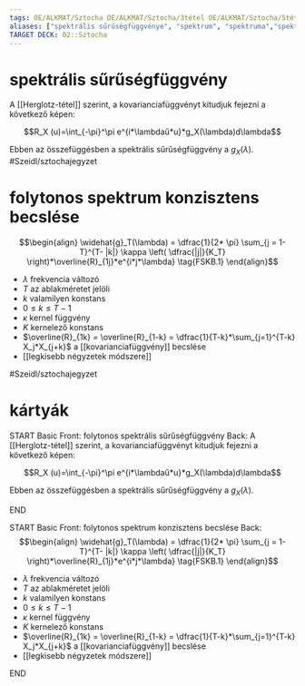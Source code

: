 ```yaml
---
tags: OE/ALKMAT/Sztocha OE/ALKMAT/Sztocha/3tétel OE/ALKMAT/Sztocha/5tétel OE/ALKMAT/Sztocha/7tétel OE/ALKMAT/Sztocha/fontos_fogalom 
aliases: ["spektrális sűrűségfüggvénye", "spektrum", "spektruma","spektrális sűrűségfüggvényére", "spektrumára", "spektrumának"]
TARGET DECK: 02::Sztocha
---
```

# spektrális sűrűségfüggvény
A [[Herglotz-tétel]] szerint, a kovarianciafüggvényt kitudjuk fejezni a következő képen:

$$R_X (u)=\int_{-\pi}^\pi e^{i*\lambdaű*u}*g_X(\lambda)d\lambda$$

Ebben az összefüggésben a spektrális sűrűségfüggvény a $g_X(\lambda)$.
#Szeidl/sztochajegyzet 

# folytonos spektrum konzisztens becslése 
$$\begin{align}
	\widehat{g}_T(\lambda) = \dfrac{1}{2* \pi} \sum_{j = 1-T}^{T- |k|} \kappa \left( \dfrac{|j|}{K_T} \right)*\overline{R}_{1j}*e^{i*j*\lambda} \tag{FSKB.1}
\end{align}$$
- $\lambda$ frekvencia változó
- $T$ az ablakméretet jelöli
- $k$ valamilyen konstans
- $0 \le k \le T - 1$
- $\kappa$ kernel függvény
- $K$ kernelező konstans
- $\overline{R}_{1k} = \overline{R}_{1-k} = \dfrac{1}{T-k}*\sum_{j=1}^{T-k} X_j*X_{j+k}$ a [[kovarianciafüggvény]] becslése
- [[legkisebb négyzetek módszere]]

#Szeidl/sztochajegyzet 
# kártyák
START
Basic
Front:
folytonos spektrális sűrűségfüggvény
Back:
A [[Herglotz-tétel]] szerint, a kovarianciafüggvényt kitudjuk fejezni a következő képen:

$$R_X (u)=\int_{-\pi}^\pi e^{i*\lambdaű*u}*g_X(\lambda)d\lambda$$

Ebben az összefüggésben a spektrális sűrűségfüggvény a $g_X(\lambda)$.
<!--ID: 1686165403711-->
END

START
Basic
Front:
folytonos spektrum konzisztens becslése 
Back:
$$\begin{align}
	\widehat{g}_T(\lambda) = \dfrac{1}{2* \pi} \sum_{j = 1-T}^{T- |k|} \kappa \left( \dfrac{|j|}{K_T} \right)*\overline{R}_{1j}*e^{i*j*\lambda} \tag{FSKB.1}
\end{align}$$
- $\lambda$ frekvencia változó
- $T$ az ablakméretet jelöli
- $k$ valamilyen konstans
- $0 \le k \le T - 1$
- $\kappa$ kernel függvény
- $K$ kernelező konstans
- $\overline{R}_{1k} = \overline{R}_{1-k} = \dfrac{1}{T-k}*\sum_{j=1}^{T-k} X_j*X_{j+k}$ a [[kovarianciafüggvény]] becslése
- [[legkisebb négyzetek módszere]]
<!--ID: 1686253978263-->
END